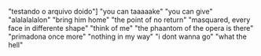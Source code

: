 "testando o arquivo doido"]
"you can taaaaake"
"you can give"
"alalalalalon"
"bring him home"
"the point of no return"
"masquared, every face in differente shape"
"think of me"
"the phaantom of the opera is there"
"primadona once more"
"nothing in my way"
"i dont wanna go"
"what the hell"